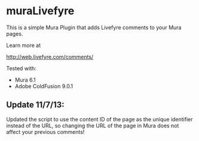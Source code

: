 muraLivefyre
============

This is a simple Mura Plugin that adds Livefyre comments to your Mura pages. 

Learn more at

http://web.livefyre.com/comments/

Tested with:
- Mura 6.1
- Adobe ColdFusion 9.0.1

Update 11/7/13:
- 
Updated the script to use the content ID of the page as the unique identifier instead of the URL, so changing the URL of the page in Mura does not affect your previous comments!
